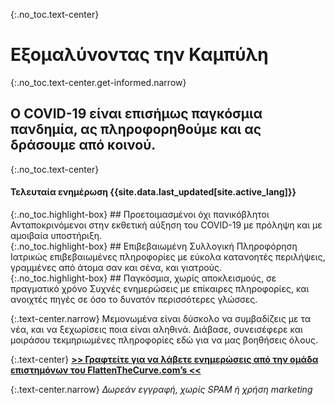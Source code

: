 <div markdown="1" class="hero">

{:.no_toc.text-center}
# Εξομαλύνοντας την Καμπύλη

{:.no_toc.text-center.get-informed.narrow}
## Ο COVID-19 είναι επισήμως παγκόσμια πανδημία, ας πληροφορηθούμε και ας δράσουμε από κοινού.

{:.no_toc.text-center}
#### Τελευταία ενημέρωση {{site.data.last_updated[site.active_lang]}}

<div class="missions">
<div markdown="1" class="mission">
{:.no_toc.highlight-box}
## Προετοιμασμένοι όχι πανικόβλητοι
Ανταποκρινόμενοι στην εκθετική αύξηση του COVID-19 με πρόληψη και με αμοιβαία υποστήριξη.
</div>
<div markdown="1" class="mission">
{:.no_toc.highlight-box}
## Επιβεβαιωμένη Συλλογική Πληροφόρηση
Ιατρικώς επιβεβαιωμένες πληροφορίες με εύκολα κατανοητές περιλήψεις, γραμμένες από άτομα σαν και σένα, και γιατρούς.
</div>
<div markdown="1" class="mission">
{:.no_toc.highlight-box}
## Παγκόσμια, χωρίς αποκλεισμούς, σε πραγματικό χρόνο
Συχνές ενημερώσεις με επίκαιρες πληροφορίες, και ανοιχτές πηγές σε όσο το δυνατόν περισσότερες γλώσσες.
</div>
</div>

</div>

{:.text-center.narrow}
Μεμονωμένα είναι δύσκολο να συμβαδίζεις με τα νέα, και να ξεχωρίσεις ποια είναι αληθινά. Διάβασε, συνεισέφερε και μοιράσου τεκμηριωμένες πληροφορίες εδώ για να μας βοηθήσεις όλους.

{:.text-center}
[**\>\> Γραφτείτε για να λάβετε ενημερώσεις από την ομάδα επιστημόνων του FlattenTheCurve.com’s \<\<**](https://flattenthecurve.substack.com/)

{:.text-center.narrow}
_Δωρεάν εγγραφή, χωρίς SPAM ή χρήση marketing_

